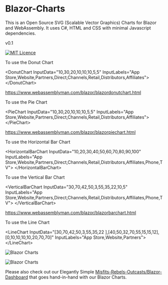 # Blazor-Charts
This is an Open Source SVG (Scalable Vector Graphics) Charts for Blazor and WebAssembly. It uses C#, HTML and CSS with minimal Javascript dependencies.  

v0.1

[![MIT Licence](https://www.webassemblyman.com/images/mitlicense.png)](https://www.webassemblyman.com/MITLicense.txt)

To use the Donut Chart

&lt;DonutChart InputData="10,30,20,10,10,10,5,5" 
               InputLabels="App Store,Website,Partners,Direct,Channels,Retail,Distributors,Affiliates">
&lt;/DonutChart>

https://www.webassemblyman.com/blazor/blazordonutchart.html

To use the Pie Chart

&lt;PieChart InputData="10,30,20,10,10,10,5,5" 
             InputLabels="App Store,Website,Partners,Direct,Channels,Retail,Distributors,Affiliates">
&lt;/PieChart>

https://www.webassemblyman.com/blazor/blazorpiechart.html

To use the Horizontal Bar Chart

&lt;HorizontalBarChart 
    InputData="10,20,30,40,50,60,70,80,90,100"
    InputLabels="App Store,Website,Partners,Direct,Channels,Retail,Distributors,Affiliates,Phone,TV"&gt;
&lt;/HorizontalBarChart&gt;

To use the Vertical Bar Chart

&lt;VerticalBarChart InputData="30,70,42,50,3,55,35,22,10,5"
                     InputLabels="App Store,Website,Partners,Direct,Channels,Retail,Distributors,Affiliates,Phone,TV">
&lt;/VerticalBarChart>

https://www.webassemblyman.com/blazor/blazorbarchart.html

To use the Line Chart

&lt;LineChart InputData="[30,70,42,50,3,55,35,22 ],[40,50,32,70,55,15,15,12],[0,10,10,10,10,20,70,70]"
InputLabels="App Store,Website,Partners"&gt;&lt;/LineChart&gt;

![Blazor Charts](https://barcoderesource.com/blazor/blazorcharts.png)

![Blazor Charts](https://barcoderesource.com/blazor/blazorbarcharts.png)

Please also check out our Elegantly Simple [Misfits-Rebels-Outcasts/Blazor-Dashboard](https://github.com/Misfits-Rebels-Outcasts/Blazor-Dashboard) that goes hand-in-hand with our Blazor Charts.
